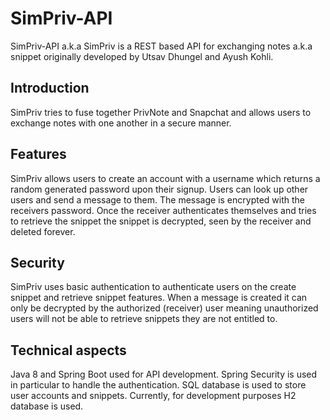 # SimPriv-API

 SimPriv-API a.k.a SimPriv is a REST based API for exchanging notes a.k.a snippet originally developed by Utsav Dhungel and Ayush Kohli.

## Introduction

SimPriv tries to fuse together PrivNote and Snapchat and allows users to exchange notes with one another in a secure manner.

## Features

SimPriv allows users to create an account with a username which returns a random generated password upon their signup. Users can look up other users and send a message to them. The message is encrypted with the receivers password.
Once the receiver authenticates themselves and tries to retrieve the snippet the snippet is decrypted, seen by the receiver and deleted forever.

## Security

SimPriv uses basic authentication to authenticate users on the create snippet and retrieve snippet features.
When a message is created it can only be decrypted by the authorized (receiver) user meaning unauthorized users will not be able to retrieve snippets they are not entitled to.

## Technical aspects

Java 8 and Spring Boot used for API development.
Spring Security is used in particular to handle the authentication.
SQL database is used to store user accounts and snippets. Currently, for development purposes H2 database is used.
